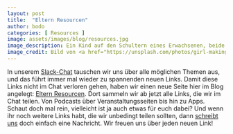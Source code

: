 ```yaml
---
layout: post
title:  "Eltern Resourcen"
author: bodo
categories: [ Resources ]
image: assets/images/blog/resources.jpg
image_description: Ein Kind auf den Schultern eines Erwachsenen, beide Hände vor den Gesicht als Brille geformt.
image_credit: Bild von <a href="https://unsplash.com/photos/girl-making-hand-gesture-on-her-face-1bhp9zBPHVE">Edi Libedinsky auf Unsplash</a>
--- 
```

In unserem [Slack-Chat](/pages/slack) tauschen wir uns über alle möglichen Themen aus, und das führt immer mal wieder zu spannenden neuen Links. Damit diese Links nicht im Chat verloren gehen, haben wir einen neue Seite hier im Blog angelegt: [Eltern Resourcen](/resourcen). Dort sammeln wir ab jetzt alle Links, die wir im Chat teilen. Von Podcasts über Veranstaltungsseiten bis hin zu Apps. Schaut doch mal rein, vielleicht ist ja auch etwas für euch dabei? Und wenn ihr noch weitere Links habt, die wir unbedingt teilen sollten, dann [schreibt uns](/contact) doch einfach eine Nachricht. Wir freuen uns über jeden neuen Link!